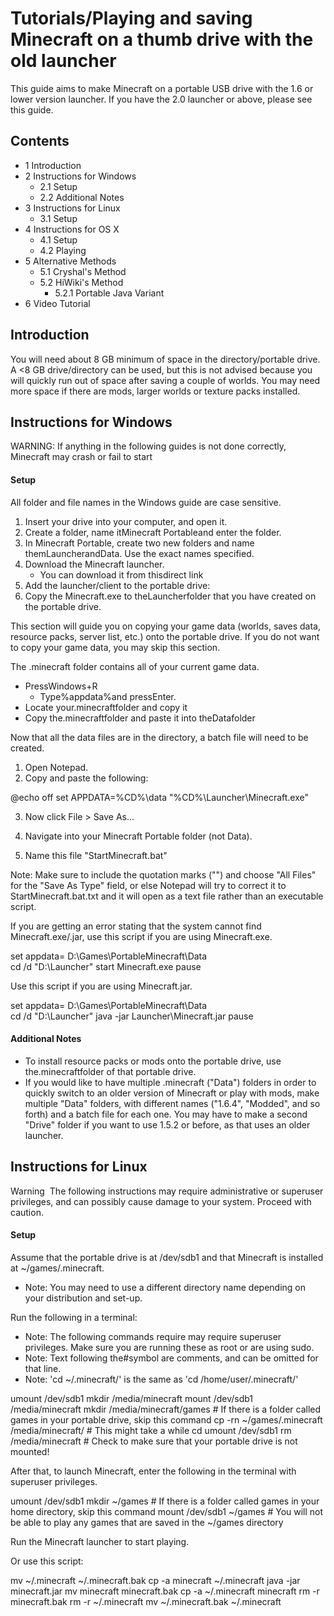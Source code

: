 # Tutorials/Playing and saving Minecraft on a thumb drive with the old launcher
This guide aims to make Minecraft on a portable USB drive with the 1.6 or lower version launcher. If you have the 2.0 launcher or above, please see this guide.

## Contents
- 1 Introduction
- 2 Instructions for Windows
	- 2.1 Setup
	- 2.2 Additional Notes
- 3 Instructions for Linux
	- 3.1 Setup
- 4 Instructions for OS X
	- 4.1 Setup
	- 4.2 Playing
- 5 Alternative Methods
	- 5.1 Cryshal's Method
	- 5.2 HiWiki's Method
		- 5.2.1 Portable Java Variant
- 6 Video Tutorial

## Introduction
You will need about 8 GB minimum of space in the directory/portable drive. A <8 GB drive/directory can be used, but this is not advised because you will quickly run out of space after saving a couple of worlds. You may need more space if there are mods, larger worlds or texture packs installed. 

## Instructions for Windows
WARNING: If anything in the following guides is not done correctly, Minecraft may crash or fail to start

#### Setup
All folder and file names in the Windows guide are case sensitive.

1. Insert your drive into your computer, and open it.
2. Create a folder, name itMinecraft Portableand enter the folder.
3. In  Minecraft Portable, create two new folders and name themLauncherandData. Use the exact names specified.
4. Download the Minecraft launcher.
	- You can download it from thisdirect link
5. Add the launcher/client to the portable drive:
6. Copy the Minecraft.exe to theLauncherfolder that you have created on the portable drive.

This section will guide you on copying your game data (worlds, saves data, resource packs, server list, etc.) onto the portable drive. If you do not want to copy your game data, you may skip this section.

The .minecraft folder contains all of your current game data.

- PressWindows+R
	- Type%appdata%and pressEnter.
- Locate your.minecraftfolder and copy it
- Copy the.minecraftfolder and paste it into theDatafolder

Now that all the data files are in the directory, a batch file will need to be created. 

1. Open Notepad.
2. Copy and paste the following:

@echo off
set APPDATA=%CD%\data
"%CD%\Launcher\Minecraft.exe"

3. Now click File > Save As...

4. Navigate into your Minecraft Portable folder (not Data).

5. Name this file "StartMinecraft.bat"

Note: Make sure to include the quotation marks ("") and choose "All Files" for the "Save As Type" field, or else Notepad will try to correct it to StartMinecraft.bat.txt and it will open as a text file rather than an executable script. 

If you are getting an error stating that the system cannot find Minecraft.exe/.jar, use this script if you are using Minecraft.exe.

set appdata= D:\Games\PortableMinecraft\Data\
cd /d "D:\Launcher"
start Minecraft.exe 
pause

Use this script if you are using Minecraft.jar.

set appdata= D:\Games\PortableMinecraft\Data\
cd /d "D:\Launcher"
java -jar Launcher\Minecraft.jar 
pause

#### Additional Notes
- To install resource packs or mods onto the portable drive, use the.minecraftfolder of that portable drive.
- If you would like to have multiple .minecraft ("Data") folders in order to quickly switch to an older version of Minecraft or play with mods, make multiple "Data" folders, with different names ("1.6.4", "Modded", and so forth) and a batch file for each one. You may have to make a second "Drive" folder if you want to use 1.5.2 or before, as that uses an older launcher.

## Instructions for Linux



Warning 
The following instructions may require administrative or superuser privileges, and can possibly cause damage to your system. Proceed with caution.


#### Setup
Assume that the portable drive is at /dev/sdb1 and that Minecraft is installed at ~/games/.minecraft.

- Note: You may need to use a different directory name depending on your distribution and set-up.

Run the following in a terminal:

- Note: The following commands require may require superuser privileges. Make sure you are running these as root or are using sudo.
- Note: Text following the#symbol are comments, and can be omitted for that line.
- Note: 'cd ~/.minecraft/' is the same as 'cd /home/user/.minecraft/'

umount /dev/sdb1
mkdir /media/minecraft
mount /dev/sdb1 /media/minecraft
mkdir /media/minecraft/games # If there is a folder called games in your portable drive, skip this command
cp -rn ~/games/.minecraft /media/minecraft/ # This might take a while
cd
umount /dev/sdb1
rm /media/minecraft # Check to make sure that your portable drive is not mounted!

After that, to launch Minecraft, enter the following in the terminal with superuser privileges.

umount /dev/sdb1
mkdir ~/games # If there is a folder called games in your home directory, skip this command
mount /dev/sdb1 ~/games # You will not be able to play any games that are saved in the ~/games directory

Run the Minecraft launcher to start playing.

Or use this script:

mv ~/.minecraft ~/.minecraft.bak
cp -a minecraft ~/.minecraft
java -jar minecraft.jar
mv minecraft minecraft.bak
cp -a ~/.minecraft minecraft
rm -r minecraft.bak
rm -r ~/.minecraft
mv ~/.minecraft.bak ~/.minecraft

